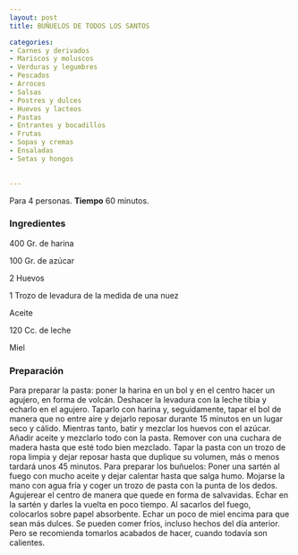 ```yaml
---
layout: post
title: BUÑUELOS DE TODOS LOS SANTOS

categories:
- Carnes y derivados
- Mariscos y moluscos
- Verduras y legumbres
- Pescados
- Arroces
- Salsas
- Postres y dulces
- Huevos y lacteos
- Pastas
- Entrantes y bocadillos
- Frutas
- Sopas y cremas
- Ensaladas
- Setas y hongos
 

---
```

Para 4 personas.
<b>Tiempo</b> 60 minutos.

<h3>Ingredientes</h3>

400 Gr. de harina

100 Gr. de azúcar

2 Huevos

1 Trozo de levadura de la medida de una nuez

Aceite

120 Cc. de leche

Miel

<h3>Preparación</h3>

Para preparar la pasta: poner la harina en un bol y en el centro hacer un agujero, en forma de volcán. Deshacer la levadura con la leche tibia y echarlo en el agujero. Taparlo con harina y, seguidamente, tapar el bol de manera que no entre aire y dejarlo reposar durante 15 minutos en un lugar seco y cálido. Mientras tanto, batir y mezclar los huevos con el azúcar. Añadir aceite y mezclarlo todo con la pasta. Remover con una cuchara de madera hasta que esté todo bien mezclado. Tapar la pasta con un trozo de ropa limpia y dejar reposar hasta que duplique su volumen, más o menos tardará unos 45 minutos. Para preparar los buñuelos: Poner una sartén al fuego con mucho aceite y dejar calentar hasta que salga humo. Mojarse la mano con agua fría y coger un trozo de pasta con la punta de los dedos. Agujerear el centro de manera que quede en forma de salvavidas. Echar en la sartén y darles la vuelta en poco tiempo. Al sacarlos del fuego, colocarlos sobre papel absorbente. Echar un poco de miel encima para que sean más dulces. Se pueden comer fríos, incluso hechos del día anterior. Pero se recomienda tomarlos acabados de hacer, cuando todavía son calientes.

